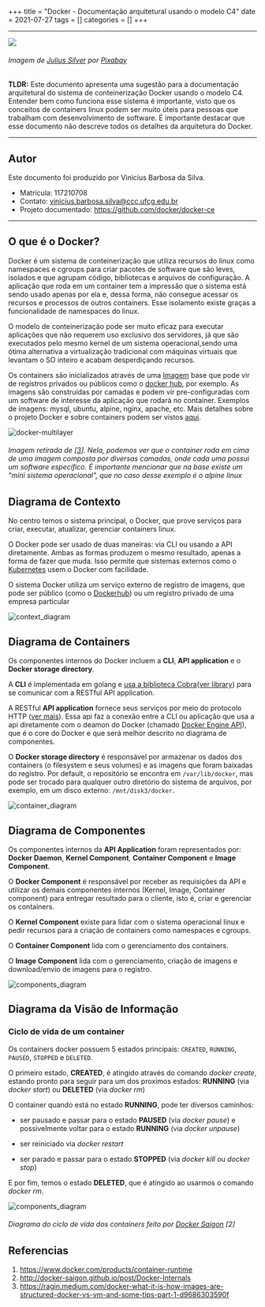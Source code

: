 +++
title = "Docker - Documentação arquitetural usando o modelo C4"
date = 2021-07-27
tags = []
categories = []
+++

------------

![](hamburg-3021820.jpg)

###### Imagem de [Julius Silver](https://pixabay.com/pt/users/julius_silver-4371822/?utm_source=link-attribution&amp;utm_medium=referral&amp;utm_campaign=image&amp;utm_content=3021820) por [Pixabay](https://pixabay.com/pt/?utm_source=link-attribution&amp;utm_medium=referral&amp;utm_campaign=image&amp;utm_content=3021820)

<!-- Imagem de <a href="https://pixabay.com/pt/users/julius_silver-4371822/?utm_source=link-attribution&amp;utm_medium=referral&amp;utm_campaign=image&amp;utm_content=3021820">Julius Silver</a> por <a href="https://pixabay.com/pt/?utm_source=link-attribution&amp;utm_medium=referral&amp;utm_campaign=image&amp;utm_content=3021820"> </a> -->

**TLDR:** Este documento apresenta uma sugestão para a documentação arquitetural do sistema de
conteinerização Docker usando o modelo C4.
Entender bem como funciona esse sistema é importante, visto que os conceitos de containers linux
podem ser muito úteis para pessoas que trabalham com desenvolvimento de software.
É importante destacar que esse documento não descreve todos os detalhes da arquitetura do Docker.

------------

## Autor

Este documento foi produzido por Vinicius Barbosa da Silva.

- Matrícula: 117210708
- Contato: vinicius.barbosa.silva@ccc.ufcg.edu.br
- Projeto documentado: https://github.com/docker/docker-ce

------------

## O que é o Docker?

Docker é um sistema de conteinerização que utiliza recursos do linux como namespaces e cgroups
para criar pacotes de software que são leves, isolados e que agrupam código, bibliotecas e
arquivos de configuração. A aplicação que roda em um container tem a impressão que o sistema
está sendo usado apenas por ela e, dessa forma, não consegue acessar os recursos e processos
de outros containers. Esse isolamento existe graças a funcionalidade de namespaces do linux.

O modelo de conteinerização pode ser muito eficaz para executar aplicações que não requerem uso exclusivo
dos servidores, já que são executados pelo mesmo kernel de um sistema operacional,sendo uma
ótima alternativa a virtualização tradicional com máquinas virtuais que levantam o SO inteiro
e acabam desperdiçando recursos.

Os containers são inicializados através de uma [Imagem](https://searchitoperations.techtarget.com/definition/Docker-image) base que pode vir de registros privados ou públicos
como o [docker hub](https://hub.docker.com/), por exemplo. As imagens são construídas por camadas e podem vir
pre-configuradas com um software de interesse da aplicação que rodará no container. Exemplos de imagens: mysql, ubuntu, alpine, nginx, apache, etc.
Mais detalhes sobre o projeto Docker e sobre containers podem ser vistos [aqui](https://www.docker.com/resources/what-container).

![docker-multilayer](docker-filesystems-multilayer.png)

###### Imagem retirada de [[3](https://ragin.medium.com/docker-what-it-is-how-images-are-structured-docker-vs-vm-and-some-tips-part-1-d9686303590f)]. Nela, podemos ver que o container roda em cima de uma imagem composta por diversas camadas, onde cada uma possui um software específico. É importante mencionar que na base existe um "mini sistema operacional", que no caso desse exemplo é o alpine linux

## Diagrama de Contexto

No centro temos o sistema principal, o Docker, que prove serviços para criar, executar, atualizar, gerenciar containers linux.

O Docker pode ser usado de duas maneiras: via CLI ou usando a API diretamente. Ambas as formas produzem o mesmo resultado, apenas a forma de fazer que muda.
Isso permite que sistemas externos como o [Kubernetes](https://kubernetes.io/pt-br/) usem o Docker com facilidade. 

O sistema Docker utiliza um serviço externo de registro de imagens, que pode ser público (como o [Dockerhub](https://hub.docker.com/)) ou um registro privado de uma empresa particular

![context_diagram](diagrama-contexto.png)

## Diagrama de Containers

Os componentes internos do Docker incluem a **CLI**, **API application** e o **Docker storage directory**.

A **CLI** é implementada em golang e [usa a biblioteca Cobra](https://github.com/docker/cli/blob/master/cli/cobra.go)([ver library](https://github.com/spf13/cobra)) para se comunicar com a RESTful API application.

A RESTful **API application** fornece seus serviços por meio do protocolo HTTP ([ver mais](https://docs.docker.com/engine/api/)). Essa api faz a conexão entre a CLI ou aplicação que usa a api diretamente com o deamon do Docker (chamado [Docker Engine API](https://docs.docker.com/engine/api/v1.41/#)), que é o core do Docker e que será melhor descrito no diagrama de componentes.

O **Docker storage directory** é responsável por armazenar os dados dos containers (o filesystem e seus volumes) e as imagens que foram baixadas do registro. Por default, o repositório se encontra em `/var/lib/docker`, mas pode ser trocado para qualquer outro diretório
do sistema de arquivos, por exemplo, em um disco externo: `/mnt/disk3/docker`.

![container_diagram](diagrama-container.png)

## Diagrama de Componentes

Os componentes internos da **API Application** foram representados por: **Docker Daemon**, **Kernel Component**, **Container Component** e **Image Component**.

O **Docker Component** é responsável por receber as requisições da API e utilizar os demais componentes internos (Kernel, Image, Container component) para entregar resultado para o cliente, isto é, criar e gerenciar os containers.

O **Kernel Component** existe para lidar com o sistema operacional linux e pedir recursos para a criação de containers como namespaces e cgroups.

O **Container Component** lida com o gerenciamento dos containers.

O **Image Component** lida com o gerenciamento, criação de imagens e download/envio de imagens para o registro.

![components_diagram](diagrama-componentes.png)

## Diagrama da Visão de Informação 

### Ciclo de vida de um container

Os containers docker possuem 5 estados principais: `CREATED`, `RUNNING`, `PAUSED`, `STOPPED` e `DELETED`.

O primeiro estado, **CREATED**, é atingido através do comando *docker create*, estando pronto para seguir para um dos proximos estados: **RUNNING** (via *docker start*) ou **DELETED** (via *docker rm*)

O container quando está no estado **RUNNING**, pode ter diversos caminhos:

- ser pausado e passar para o estado **PAUSED** (via *docker pause*) e possivelmente voltar para o estado **RUNNING** (via *docker unpause*)

- ser reiniciado via *docker restart*

- ser parado e passar para o estado **STOPPED** (via *docker kill* ou *docker stop*)

E por fim, temos o estado **DELETED**, que é atingido ao usarmos o comando *docker rm*.

![components_diagram](event_state.png)
###### Diagrama do ciclo de vida dos containers feito por [Docker Saigon](http://docker-saigon.github.io/post/Docker-Internals) [2]

## Referencias

1. https://www.docker.com/products/container-runtime
2. http://docker-saigon.github.io/post/Docker-Internals
3. https://ragin.medium.com/docker-what-it-is-how-images-are-structured-docker-vs-vm-and-some-tips-part-1-d9686303590f